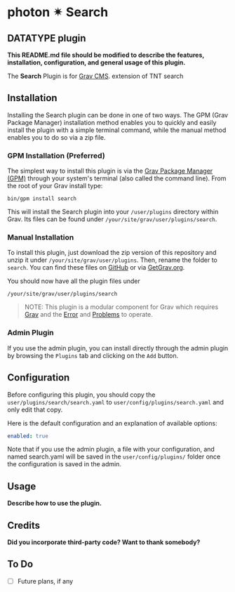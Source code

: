 # photon ✴ Search
## DATATYPE plugin

**This README.md file should be modified to describe the features, installation, configuration, and general usage of this plugin.**

The **Search** Plugin is for [Grav CMS](http://github.com/getgrav/grav). extension of TNT search

## Installation

Installing the Search plugin can be done in one of two ways. The GPM (Grav Package Manager) installation method enables you to quickly and easily install the plugin with a simple terminal command, while the manual method enables you to do so via a zip file.

### GPM Installation (Preferred)

The simplest way to install this plugin is via the [Grav Package Manager (GPM)](http://learn.getgrav.org/advanced/grav-gpm) through your system's terminal (also called the command line).  From the root of your Grav install type:

    bin/gpm install search

This will install the Search plugin into your `/user/plugins` directory within Grav. Its files can be found under `/your/site/grav/user/plugins/search`.

### Manual Installation

To install this plugin, just download the zip version of this repository and unzip it under `/your/site/grav/user/plugins`. Then, rename the folder to `search`. You can find these files on [GitHub](https://github.com/i-am-phi/grav-plugin-search) or via [GetGrav.org](http://getgrav.org/downloads/plugins#extras).

You should now have all the plugin files under

    /your/site/grav/user/plugins/search

> NOTE: This plugin is a modular component for Grav which requires [Grav](http://github.com/getgrav/grav) and the [Error](https://github.com/getgrav/grav-plugin-error) and [Problems](https://github.com/getgrav/grav-plugin-problems) to operate.

### Admin Plugin

If you use the admin plugin, you can install directly through the admin plugin by browsing the `Plugins` tab and clicking on the `Add` button.

## Configuration

Before configuring this plugin, you should copy the `user/plugins/search/search.yaml` to `user/config/plugins/search.yaml` and only edit that copy.

Here is the default configuration and an explanation of available options:

```yaml
enabled: true
```

Note that if you use the admin plugin, a file with your configuration, and named search.yaml will be saved in the `user/config/plugins/` folder once the configuration is saved in the admin.

## Usage

**Describe how to use the plugin.**

## Credits

**Did you incorporate third-party code? Want to thank somebody?**

## To Do

- [ ] Future plans, if any
